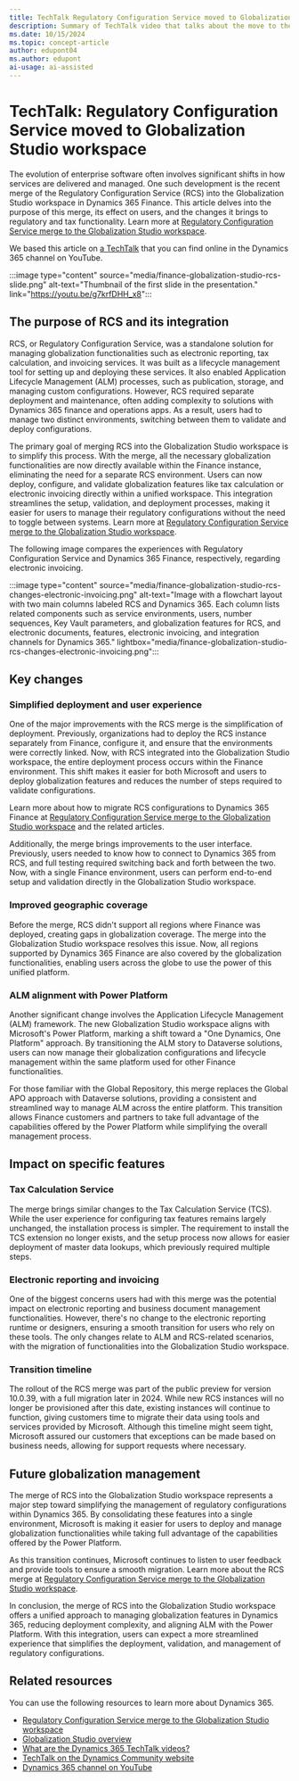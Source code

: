 ```yaml
---
title: TechTalk Regulatory Configuration Service moved to Globalization Studio workspace
description: Summary of TechTalk video that talks about the move to the Globalization Studio workspace for solutions with Dynamics 365 finance and operations apps
ms.date: 10/15/2024
ms.topic: concept-article
author: edupont04
ms.author: edupont
ai-usage: ai-assisted
---
```


# TechTalk: Regulatory Configuration Service moved to Globalization Studio workspace

The evolution of enterprise software often involves significant shifts in how services are delivered and managed. One such development is the recent merge of the Regulatory Configuration Service (RCS) into the Globalization Studio workspace in Dynamics 365 Finance. This article delves into the purpose of this merge, its effect on users, and the changes it brings to regulatory and tax functionality. Learn more at [Regulatory Configuration Service merge to the Globalization Studio workspace](/dynamics365/finance/localizations/global/workspace/merge-rcs-to-gsw).  

We based this article on [a TechTalk](https://youtu.be/g7krfDHH_x8) that you can find online in the Dynamics 365 channel on YouTube.  

:::image type="content" source="media/finance-globalization-studio-rcs-slide.png" alt-text="Thumbnail of the first slide in the presentation." link="https://youtu.be/g7krfDHH_x8":::

## The purpose of RCS and its integration

RCS, or Regulatory Configuration Service, was a standalone solution for managing globalization functionalities such as electronic reporting, tax calculation, and invoicing services. It was built as a lifecycle management tool for setting up and deploying these services. It also enabled Application Lifecycle Management (ALM) processes, such as publication, storage, and managing custom configurations. However, RCS required separate deployment and maintenance, often adding complexity to solutions with Dynamics 365 finance and operations apps. As a result, users had to manage two distinct environments, switching between them to validate and deploy configurations.

The primary goal of merging RCS into the Globalization Studio workspace is to simplify this process. With the merge, all the necessary globalization functionalities are now directly available within the Finance instance, eliminating the need for a separate RCS environment. Users can now deploy, configure, and validate globalization features like tax calculation or electronic invoicing directly within a unified workspace. This integration streamlines the setup, validation, and deployment processes, making it easier for users to manage their regulatory configurations without the need to toggle between systems. Learn more at [Regulatory Configuration Service merge to the Globalization Studio workspace](/dynamics365/finance/localizations/global/workspace/merge-rcs-to-gsw).  

The following image compares the experiences with Regulatory Configuration Service and Dynamics 365 Finance, respectively, regarding electronic invoicing.

:::image type="content" source="media/finance-globalization-studio-rcs-changes-electronic-invoicing.png" alt-text="Image with a flowchart layout with two main columns labeled RCS and Dynamics 365. Each column lists related components such as service environments, users, number sequences, Key Vault parameters, and globalization features for RCS, and electronic documents, features, electronic invoicing, and integration channels for Dynamics 365." lightbox="media/finance-globalization-studio-rcs-changes-electronic-invoicing.png":::

## Key changes

### Simplified deployment and user experience

One of the major improvements with the RCS merge is the simplification of deployment. Previously, organizations had to deploy the RCS instance separately from Finance, configure it, and ensure that the environments were correctly linked. Now, with RCS integrated into the Globalization Studio workspace, the entire deployment process occurs within the Finance environment. This shift makes it easier for both Microsoft and users to deploy globalization features and reduces the number of steps required to validate configurations.

Learn more about how to migrate RCS configurations to Dynamics 365 Finance at [Regulatory Configuration Service merge to the Globalization Studio workspace](/dynamics365/finance/localizations/global/workspace/merge-rcs-to-gsw) and the related articles.

Additionally, the merge brings improvements to the user interface. Previously, users needed to know how to connect to Dynamics 365 from RCS, and full testing required switching back and forth between the two. Now, with a single Finance environment, users can perform end-to-end setup and validation directly in the Globalization Studio workspace.

### Improved geographic coverage

Before the merge, RCS didn't support all regions where Finance was deployed, creating gaps in globalization coverage. The merge into the Globalization Studio workspace resolves this issue. Now, all regions supported by Dynamics 365 Finance are also covered by the globalization functionalities, enabling users across the globe to use the power of this unified platform.

### ALM alignment with Power Platform

Another significant change involves the Application Lifecycle Management (ALM) framework. The new Globalization Studio workspace aligns with Microsoft's Power Platform, marking a shift toward a "One Dynamics, One Platform" approach. By transitioning the ALM story to Dataverse solutions, users can now manage their globalization configurations and lifecycle management within the same platform used for other Finance functionalities.

For those familiar with the Global Repository, this merge replaces the Global APO approach with Dataverse solutions, providing a consistent and streamlined way to manage ALM across the entire platform. This transition allows Finance customers and partners to take full advantage of the capabilities offered by the Power Platform while simplifying the overall management process.

## Impact on specific features

### Tax Calculation Service

The merge brings similar changes to the Tax Calculation Service (TCS). While the user experience for configuring tax features remains largely unchanged, the installation process is simpler. The requirement to install the TCS extension no longer exists, and the setup process now allows for easier deployment of master data lookups, which previously required multiple steps.

### Electronic reporting and invoicing

One of the biggest concerns users had with this merge was the potential impact on electronic reporting and business document management functionalities. However, there's no change to the electronic reporting runtime or designers, ensuring a smooth transition for users who rely on these tools. The only changes relate to ALM and RCS-related scenarios, with the migration of functionalities into the Globalization Studio workspace.

### Transition timeline

The rollout of the RCS merge was part of the public preview for version 10.0.39, with a full migration later in 2024. While new RCS instances will no longer be provisioned after this date, existing instances will continue to function, giving customers time to migrate their data using tools and services provided by Microsoft. Although this timeline might seem tight, Microsoft assured our customers that exceptions can be made based on business needs, allowing for support requests where necessary.

## Future globalization management

The merge of RCS into the Globalization Studio workspace represents a major step toward simplifying the management of regulatory configurations within Dynamics 365. By consolidating these features into a single environment, Microsoft is making it easier for users to deploy and manage globalization functionalities while taking full advantage of the capabilities offered by the Power Platform.

As this transition continues, Microsoft continues to listen to user feedback and provide tools to ensure a smooth migration. Learn more about the RCS merge at [Regulatory Configuration Service merge to the Globalization Studio workspace](/dynamics365/finance/localizations/global/workspace/merge-rcs-to-gsw).

In conclusion, the merge of RCS into the Globalization Studio workspace offers a unified approach to managing globalization features in Dynamics 365, reducing deployment complexity, and aligning ALM with the Power Platform. With this integration, users can expect a more streamlined experience that simplifies the deployment, validation, and management of regulatory configurations.

## Related resources

You can use the following resources to learn more about Dynamics 365.

- [Regulatory Configuration Service merge to the Globalization Studio workspace](/dynamics365/finance/localizations/global/workspace/merge-rcs-to-gsw)  
- [Globalization Studio overview](/dynamics365/finance/localizations/global/globalization-studio-overview)  
- [What are the Dynamics 365 TechTalk videos?](../roles/techtalk-videos.md)
- [TechTalk on the Dynamics Community website](https://community.dynamics.com/videos/)
- [Dynamics 365 channel on YouTube](https://www.youtube.com/channel/UC5QxCcXhFFixs1nfmOpJlvQ)
